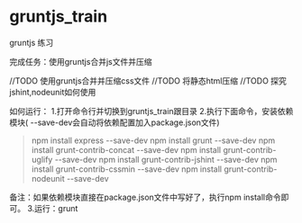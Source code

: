 gruntjs_train
=============

gruntjs 练习

完成任务：使用gruntjs合并js文件并压缩

//TODO 使用gruntjs合并并压缩css文件
//TODO 将静态html压缩
//TODO 探究jshint,nodeunit如何使用

如何运行：
1.打开命令行并切换到gruntjs_train跟目录
2.执行下面命令，安装依赖模块( --save-dev会自动将依赖配置加入package.json文件)
>npm install express   --save-dev
>npm install grunt   --save-dev
>npm install grunt-contrib-concat   --save-dev
>npm install grunt-contrib-uglify   --save-dev
>npm install grunt-contrib-jshint   --save-dev
>npm install grunt-contrib-cssmin   --save-dev
>npm install grunt-contrib-nodeunit   --save-dev

备注：如果依赖模块直接在package.json文件中写好了，执行npm install命令即可。
3.运行：grunt